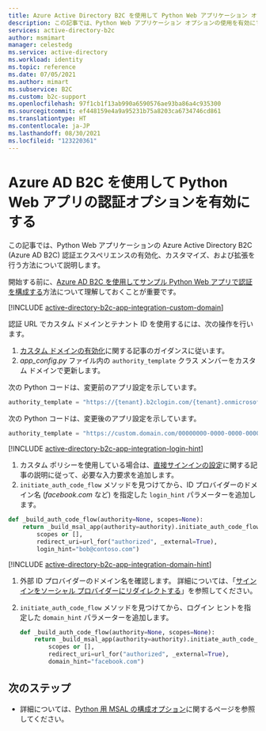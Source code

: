 ```yaml
---
title: Azure Active Directory B2C を使用して Python Web アプリケーション オプションを有効にする
description: この記事では、Python Web アプリケーション オプションの使用を有効にする方法について説明します。
services: active-directory-b2c
author: msmimart
manager: celestedg
ms.service: active-directory
ms.workload: identity
ms.topic: reference
ms.date: 07/05/2021
ms.author: mimart
ms.subservice: B2C
ms.custom: b2c-support
ms.openlocfilehash: 97f1cb1f13ab990a6590576ae93ba86a4c935300
ms.sourcegitcommit: ef448159e4a9a95231b75a8203ca6734746cd861
ms.translationtype: HT
ms.contentlocale: ja-JP
ms.lasthandoff: 08/30/2021
ms.locfileid: "123220361"
---
```

# <a name="enable-authentication-options-in-a-python-web-app-by-using-azure-ad-b2c"></a>Azure AD B2C を使用して Python Web アプリの認証オプションを有効にする 

この記事では、Python Web アプリケーションの Azure Active Directory B2C (Azure AD B2C) 認証エクスペリエンスの有効化、カスタマイズ、および拡張を行う方法について説明します。 

開始する前に、[Azure AD B2C を使用してサンプル Python Web アプリで認証を構成する](configure-authentication-sample-python-web-app.md)方法について理解しておくことが重要です。

[!INCLUDE [active-directory-b2c-app-integration-custom-domain](../../includes/active-directory-b2c-app-integration-custom-domain.md)]

認証 URL でカスタム ドメインとテナント ID を使用するには、次の操作を行います。 

1. [カスタム ドメインの有効化](custom-domain.md)に関する記事のガイダンスに従います。
1. *app_config.py* ファイル内の `authority_template` クラス メンバーをカスタム ドメインで更新します。

次の Python コードは、変更前のアプリ設定を示しています。

```python
authority_template = "https://{tenant}.b2clogin.com/{tenant}.onmicrosoft.com/{user_flow}"
```

次の Python コードは、変更後のアプリ設定を示しています。

```python
authority_template = "https://custom.domain.com/00000000-0000-0000-0000-000000000000/{user_flow}" 
```

[!INCLUDE [active-directory-b2c-app-integration-login-hint](../../includes/active-directory-b2c-app-integration-login-hint.md)]

1. カスタム ポリシーを使用している場合は、[直接サインインの設定](direct-signin.md#prepopulate-the-sign-in-name)に関する記事の説明に従って、必要な入力要求を追加します。 
1. `initiate_auth_code_flow` メソッドを見つけてから、ID プロバイダーのドメイン名 (*facebook.com* など) を指定した `login_hint` パラメーターを追加します。

```python
def _build_auth_code_flow(authority=None, scopes=None):
    return _build_msal_app(authority=authority).initiate_auth_code_flow(
        scopes or [],
        redirect_uri=url_for("authorized", _external=True),
        login_hint="bob@contoso.com")
```

[!INCLUDE [active-directory-b2c-app-integration-domain-hint](../../includes/active-directory-b2c-app-integration-domain-hint.md)]

1. 外部 ID プロバイダーのドメイン名を確認します。 詳細については、「[サインインをソーシャル プロバイダーにリダイレクトする](direct-signin.md#redirect-sign-in-to-a-social-provider)」を参照してください。 
1. `initiate_auth_code_flow` メソッドを見つけてから、ログイン ヒントを指定した `domain_hint` パラメーターを追加します。

    ```python
    def _build_auth_code_flow(authority=None, scopes=None):
        return _build_msal_app(authority=authority).initiate_auth_code_flow(
            scopes or [],
            redirect_uri=url_for("authorized", _external=True),
            domain_hint="facebook.com")
    ```


## <a name="next-steps"></a>次のステップ

- 詳細については、[Python 用 MSAL の構成オプション](https://github.com/AzureAD/microsoft-authentication-library-for-python/wiki)に関するページを参照してください。
